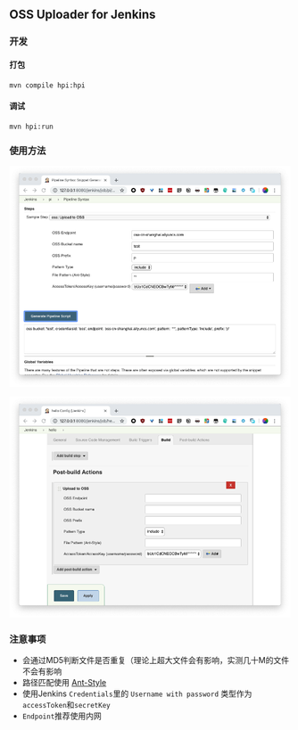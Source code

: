 ## OSS Uploader for Jenkins

### 开发

#### 打包

```
mvn compile hpi:hpi
```

#### 调试

```
mvn hpi:run
```


### 使用方法

![Pipeline](doc/pipeline.png)

![General](doc/general.png)

### 注意事项
+ 会通过MD5判断文件是否重复（理论上超大文件会有影响，实测几十M的文件不会有影响
+ 路径匹配使用 [Ant-Style](https://stackoverflow.com/questions/2952196/learning-ant-path-style)
+ 使用Jenkins `Credentials`里的 `Username with password` 类型作为`accessToken`和`secretKey`
+ `Endpoint`推荐使用内网


